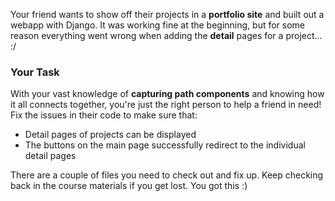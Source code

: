 Your friend wants to show off their projects in a **portfolio site** and built out a webapp with Django. It was working fine at the beginning, but for some reason everything went wrong when adding the **detail** pages for a project... :/

### Your Task

With your vast knowledge of **capturing path components** and knowing how it all connects together, you're just the right person to help a friend in need! Fix the issues in their code to make sure that:

- Detail pages of projects can be displayed
- The buttons on the main page successfully redirect to the individual detail pages

There are a couple of files you need to check out and fix up. Keep checking back in the course materials if you get lost. You got this :)
